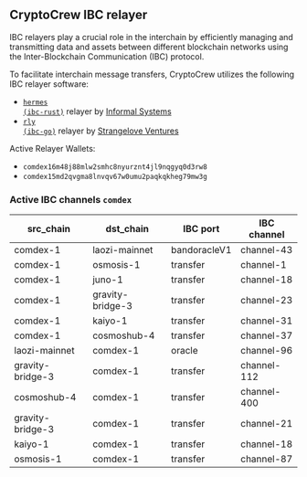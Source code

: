 ## CryptoCrew IBC relayer
IBC relayers play a crucial role in the interchain by efficiently managing and transmitting data and assets between different blockchain networks using the Inter-Blockchain Communication (IBC) protocol.

To facilitate interchain message transfers, CryptoCrew utilizes the following IBC relayer software: 
- <a href="https://github.com/informalsystems/hermes"><code>hermes (ibc-rust)</code></a> relayer by [Informal Systems](https://github.com/informalsystems)
- <a href="https://github.com/cosmos/relayer"><code>rly (ibc-go)</code></a> relayer by [Strangelove Ventures](https://github.com/strangelove-ventures)

Active Relayer Wallets:

- `comdex16m48j88mlw2smhc8nyurznt4jl9nqgyq0d3rw8`
- `comdex15md2qvgma8lnvqv67w0umu2paqkqkheg79mw3g`

### Active IBC channels `comdex`
| src_chain | dst_chain | IBC port | IBC channel |
| --------------- | --------------- | ------------ | -------------- |
| comdex-1 | laozi-mainnet | bandoracleV1 | channel-43 |
| comdex-1 | osmosis-1 | transfer | channel-1 |
| comdex-1 | juno-1 | transfer | channel-18 |
| comdex-1 | gravity-bridge-3 | transfer | channel-23 |
| comdex-1 | kaiyo-1 | transfer | channel-31 |
| comdex-1 | cosmoshub-4 | transfer | channel-37 |
| laozi-mainnet | comdex-1 | oracle | channel-96 |
| gravity-bridge-3 | comdex-1 | transfer | channel-112 |
| cosmoshub-4 | comdex-1 | transfer | channel-400 |
| gravity-bridge-3 | comdex-1 | transfer | channel-21 |
| kaiyo-1 | comdex-1 | transfer | channel-18 |
| osmosis-1 | comdex-1 | transfer | channel-87 |